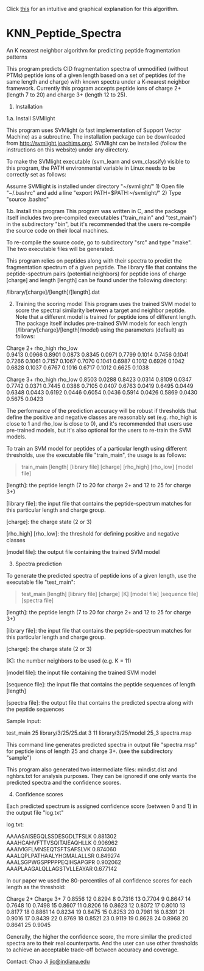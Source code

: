 Click [this](https://github.com/chao-ji/KNN_Peptide_Spectra/blob/master/From%20peptide%20and%20spectrum%20to%20user%20and%20item.ipynb) for an intuitive and graphical explanation for this algorithm.

# KNN_Peptide_Spectra
An K nearest neighbor algorithm for predicting peptide fragmentation patterns

This program predicts CID fragmentation spectra of unmodified (without PTMs) peptide ions of a given length based on a set of peptides (of the same length and charge) with known spectra under a K-nearest neighbor framework. Currently this program accepts peptide ions of charge 2+ (length 7 to 20) and charge 3+ (length 12 to 25).

1. Installation

1.a. Install SVMlight 

This program uses SVMlight (a fast implementation of Support Vector Machine) as a subroutine. The installation package can be downloaded from http://svmlight.joachims.org/. SVMlight can be installed (follow the instructions on this website) under any directory. 

To make the SVMlight executable (svm_learn and svm_classify) visible to this program, the PATH environmental variable in Linux needs to be correctly set as follows: 

Assume SVMlight is installed under directory "\~/svmlight/"
1\) Open file "~/.bashrc" and add a line "export PATH=$PATH:~/svmlight/"
2\) Type "source .bashrc"

1.b. Install this program
This program was written in C, and the package itself includes two pre-compiled executables ("train_main" and "test_main") in the subdirectory "bin", but it's recommended that the users re-compile the source code on their local machines.

To re-compile the source code, go to subdirectory "src" and type "make". The two executable files will be generated.

This program relies on peptides along with their spectra to predict the fragmentation spectrum of a given peptide.  The library file that contains the peptide-spectrum pairs (potential neighbors) for peptide ions of charge [charge] and length [length] can be found under the following directory:

/library/[charge]/[length]/[length].dat

2. Training the scoring model 
This program uses the trained SVM model to score the spectral similarity between a target and neighbor peptide. Note that a different model is trained for peptide ions of different length. The package itself includes pre-trained SVM models for each length (/library/[charge]/[length]/model) using the parameters (default) as follows:

Charge 2+
rho_high		rho_low		
0.9413			0.0966
0.8901			0.0873
0.8345			0.0971
0.7799			0.1014
0.7456			0.1041
0.7266			0.1061
0.7157			0.1067
0.7070			0.1041
0.6987			0.1012
0.6926			0.1042
0.6828			0.1037
0.6767			0.1016
0.6717			0.1012
0.6625			0.1038

Charge 3+
rho_high		rho_low
0.8503			0.0288
0.8423			0.0314
0.8109			0.0347
0.7742			0.0371
0.7445			0.0386
0.7105			0.0407
0.6763			0.0419
0.6495			0.0449
0.6348			0.0443
0.6192			0.0446
0.6054			0.0436
0.5914			0.0426
0.5869			0.0430
0.5675			0.0423

The performance of the prediction accuracy will be robust if thresholds that define the positive and negative classes are reasonably set (e.g. rho_high is close to 1 and rho_low is close to 0), and it's recommended that users use pre-trained models, but it's also optional for the users to re-train the SVM models.

To train an SVM model for peptides of a particular length using different thresholds, use the executable file "train_main", the usage is as follows:

> train_main [length] [library file] [charge] [rho_high] [rho_low] [model file]

[length]: the peptide length (7 to 20 for charge 2+ and 12 to 25 for charge 3+)

[library file]: the input file that contains the peptide-spectrum matches for this particular length and charge group.

[charge]: the charge state (2 or 3)

[rho_high] [rho_low]: the threshold for defining positive and negative classes

[model file]: the output file containing the trained SVM model

 
3. Spectra prediction

To generate the predicted spectra of peptide ions of a given length, use the executable file "test_main": 

> test_main [length] [library file] [charge] [K] [model file] [sequence file] [spectra file]

[length]: the peptide length (7 to 20 for charge 2+ and 12 to 25 for charge 3+)

[library file]: the input file that contains the peptide-spectrum matches for this particular length and charge group.

[charge]: the charge state (2 or 3)

[K]: the number neighbors to be used (e.g. K = 11)

[model file]: the input file containing the trained SVM model 

[sequence file]: the input file that contains the peptide sequences of length [length]

[spectra file]: the output file that contains the predicted spectra along with the peptide sequences

Sample Input:

test_main 25   library/3/25/25.dat   3   11  library/3/25/model  25_3  spectra.msp

This command line generates predicted spectra in output file "spectra.msp" for peptide ions of length 25 and charge 3+. (see the subdirectory "sample")

This program also generated two intermediate files: mindist.dist and nghbrs.txt for analysis purposes. They can be ignored if one only wants the predicted spectra and the confidence scores.

4. Confidence scores

Each predicted spectrum is assigned confidence score (between 0 and 1) in the output file "log.txt"

log.txt:

AAAASAISEGQLSSDESGDLTFSLK       0.881302
AAAHCAHVFTTVSQITAIEAQHLLK       0.906962
AAAIVIGFLMNSEQTSFTSAFSLVK       0.874060
AAALQPLPATHAALYHGMALALLSR       0.849274
AAALSGPWGSPPPPPEQIHSAPGPR       0.902062
AAAPLAAGALQLLAGSTVLLEAYAR       0.677142

In our paper we used the 80-percentiles of all confidence scores for each length as the threshold:

Charge 2+		Charge 3+
7	0.8556		12	0.8294
8	0.7316		13	0.7704
9	0.8647		14	0.7648
10	0.7498		15	0.8607
11	0.8206		16	0.8623
12	0.8072		17	0.8010
13	0.8177		18	0.8861
14	0.8234		19	0.8475
15	0.8253		20	0.7981
16	0.8391		21	0.9016
17	0.8439		22	0.8769
18	0.8521		23	0.9119
19	0.8628		24	0.8968
20	0.8641		25	0.9045

Generally, the higher the confidence score, the more similar the predicted spectra are to their real counterparts. And the user can use other thresholds to achieve an acceptable trade-off between accuracy and coverage.

Contact: Chao Ji
jic@indiana.edu


